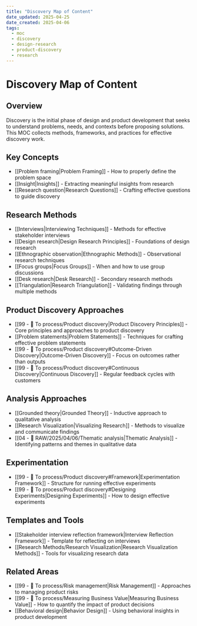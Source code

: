 ```yaml
---
title: "Discovery Map of Content"
date_updated: 2025-04-25
date_created: 2025-04-06
tags:
  - moc
  - discovery
  - design-research
  - product-discovery
  - research
---
```


# Discovery Map of Content

## Overview
Discovery is the initial phase of design and product development that seeks to understand problems, needs, and contexts before proposing solutions. This MOC collects methods, frameworks, and practices for effective discovery work.

## Key Concepts
- [[Problem framing|Problem Framing]] - How to properly define the problem space
- [[Insight|Insights]] - Extracting meaningful insights from research
- [[Research question|Research Questions]] - Crafting effective questions to guide discovery

## Research Methods
- [[Interviews|Interviewing Techniques]] - Methods for effective stakeholder interviews
- [[Design research|Design Research Principles]] - Foundations of design research
- [[Ethnographic observation|Ethnographic Methods]] - Observational research techniques
- [[Focus groups|Focus Groups]] - When and how to use group discussions
- [[Desk research|Desk Research]] - Secondary research methods
- [[Triangulation|Research Triangulation]] - Validating findings through multiple methods

## Product Discovery Approaches
- [[99 - 📄 To process/Product discovery|Product Discovery Principles]] - Core principles and approaches to product discovery
- [[Problem statements|Problem Statements]] - Techniques for crafting effective problem statements
- [[99 - 📄 To process/Product discovery#Outcome-Driven Discovery|Outcome-Driven Discovery]] - Focus on outcomes rather than outputs
- [[99 - 📄 To process/Product discovery#Continuous Discovery|Continuous Discovery]] - Regular feedback cycles with customers

## Analysis Approaches
- [[Grounded theory|Grounded Theory]] - Inductive approach to qualitative analysis
- [[Research Visualization|Visualizing Research]] - Methods to visualize and communicate findings
- [[04 - 💽 RAW/2025/04/06/Thematic analysis|Thematic Analysis]] - Identifying patterns and themes in qualitative data

## Experimentation
- [[99 - 📄 To process/Product discovery#Framework|Experimentation Framework]] - Structure for running effective experiments
- [[99 - 📄 To process/Product discovery#Designing Experiments|Designing Experiments]] - How to design effective experiments

## Templates and Tools
- [[Stakeholder interview reflection framework|Interview Reflection Framework]] - Template for reflecting on interviews
- [[Research Methods/Research Visualization|Research Visualization Methods]] - Tools for visualizing research data

## Related Areas
- [[99 - 📄 To process/Risk management|Risk Management]] - Approaches to managing product risks
- [[99 - 📄 To process/Measuring Business Value|Measuring Business Value]] - How to quantify the impact of product decisions
- [[Behavioral design|Behavior Design]] - Using behavioral insights in product development